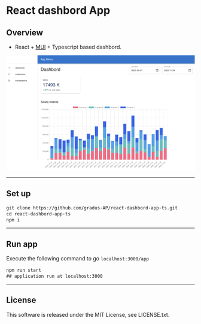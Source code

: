 # React dashbord App

## Overview

- React + [MUI](https://mui.com/) + Typescript based dashbord.

![dashbord](/image/react-mui-dashbord.png)

---

## Set up

```
git clone https://github.com/gradus-AP/react-dashbord-app-ts.git
cd react-dashbord-app-ts
npm i
```

---

## Run app

Execute the following command to go `localhost:3000/app`

```
npm run start 
## application run at localhost:3000 
```

---

## License

This software is released under the MIT License, see LICENSE.txt.